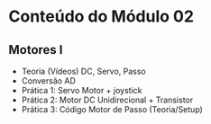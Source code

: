 # Conteúdo do Módulo 02

## Motores I
* Teoria (Vídeos) DC, Servo, Passo
* Conversão AD
* Prática 1: Servo Motor + joystick
* Prática 2: Motor DC Unidirecional + Transistor
* Prática 3: Código Motor de Passo (Teoria/Setup)

